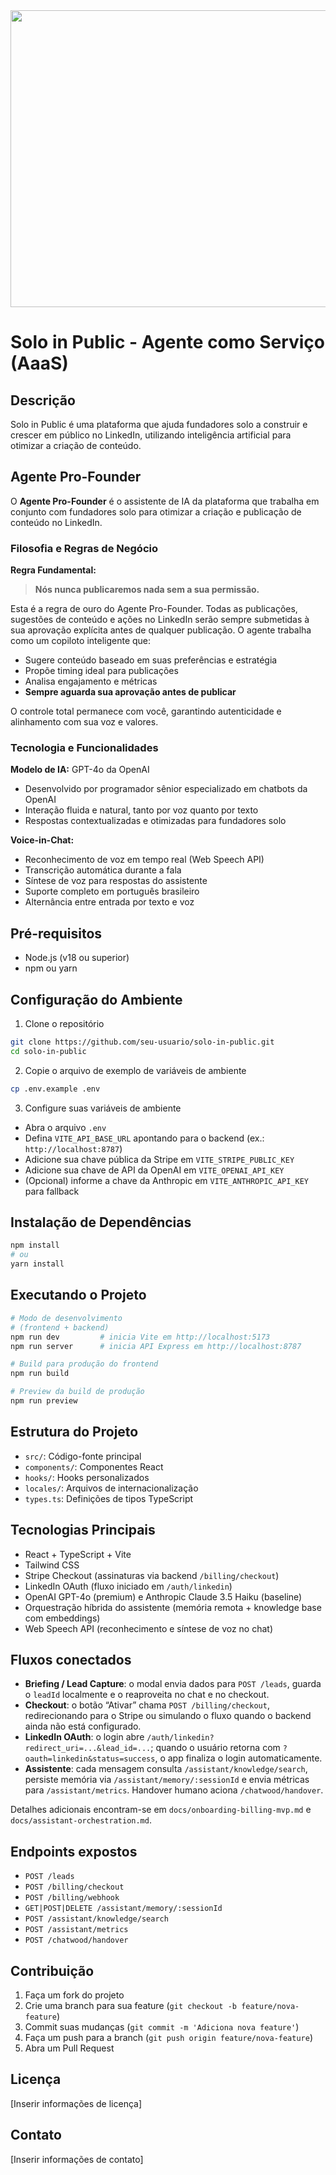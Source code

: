 <div align="center">
<img width="1200" height="475" alt="GHBanner" src="https://github.com/user-attachments/assets/0aa67016-6eaf-458a-adb2-6e31a0763ed6" />
</div>

# Solo in Public - Agente como Serviço (AaaS)

## Descrição
Solo in Public é uma plataforma que ajuda fundadores solo a construir e crescer em público no LinkedIn, utilizando inteligência artificial para otimizar a criação de conteúdo.

## Agente Pro-Founder

O **Agente Pro-Founder** é o assistente de IA da plataforma que trabalha em conjunto com fundadores solo para otimizar a criação e publicação de conteúdo no LinkedIn.

### Filosofia e Regras de Negócio

**Regra Fundamental:**
> **Nós nunca publicaremos nada sem a sua permissão.**

Esta é a regra de ouro do Agente Pro-Founder. Todas as publicações, sugestões de conteúdo e ações no LinkedIn serão sempre submetidas à sua aprovação explícita antes de qualquer publicação. O agente trabalha como um copiloto inteligente que:

- Sugere conteúdo baseado em suas preferências e estratégia
- Propõe timing ideal para publicações
- Analisa engajamento e métricas
- **Sempre aguarda sua aprovação antes de publicar**

O controle total permanece com você, garantindo autenticidade e alinhamento com sua voz e valores.

### Tecnologia e Funcionalidades

**Modelo de IA:** GPT-4o da OpenAI
- Desenvolvido por programador sênior especializado em chatbots da OpenAI
- Interação fluida e natural, tanto por voz quanto por texto
- Respostas contextualizadas e otimizadas para fundadores solo

**Voice-in-Chat:**
- Reconhecimento de voz em tempo real (Web Speech API)
- Transcrição automática durante a fala
- Síntese de voz para respostas do assistente
- Suporte completo em português brasileiro
- Alternância entre entrada por texto e voz

## Pré-requisitos
- Node.js (v18 ou superior)
- npm ou yarn

## Configuração do Ambiente

1. Clone o repositório
```bash
git clone https://github.com/seu-usuario/solo-in-public.git
cd solo-in-public
```

2. Copie o arquivo de exemplo de variáveis de ambiente
```bash
cp .env.example .env
```

3. Configure suas variáveis de ambiente
- Abra o arquivo `.env`
- Defina `VITE_API_BASE_URL` apontando para o backend (ex.: `http://localhost:8787`)
- Adicione sua chave pública da Stripe em `VITE_STRIPE_PUBLIC_KEY`
- Adicione sua chave de API da OpenAI em `VITE_OPENAI_API_KEY`
- (Opcional) informe a chave da Anthropic em `VITE_ANTHROPIC_API_KEY` para fallback

## Instalação de Dependências
```bash
npm install
# ou
yarn install
```

## Executando o Projeto
```bash
# Modo de desenvolvimento
# (frontend + backend)
npm run dev         # inicia Vite em http://localhost:5173
npm run server      # inicia API Express em http://localhost:8787

# Build para produção do frontend
npm run build

# Preview da build de produção
npm run preview
```

## Estrutura do Projeto
- `src/`: Código-fonte principal
- `components/`: Componentes React
- `hooks/`: Hooks personalizados
- `locales/`: Arquivos de internacionalização
- `types.ts`: Definições de tipos TypeScript

## Tecnologias Principais
- React + TypeScript + Vite
- Tailwind CSS
- Stripe Checkout (assinaturas via backend `/billing/checkout`)
- LinkedIn OAuth (fluxo iniciado em `/auth/linkedin`)
- OpenAI GPT-4o (premium) e Anthropic Claude 3.5 Haiku (baseline)
- Orquestração híbrida do assistente (memória remota + knowledge base com embeddings)
- Web Speech API (reconhecimento e síntese de voz no chat)

## Fluxos conectados
- **Briefing / Lead Capture**: o modal envia dados para `POST /leads`, guarda o `leadId` localmente e o reaproveita no chat e no checkout.
- **Checkout**: o botão “Ativar” chama `POST /billing/checkout`, redirecionando para o Stripe ou simulando o fluxo quando o backend ainda não está configurado.
- **LinkedIn OAuth**: o login abre `/auth/linkedin?redirect_uri=...&lead_id=...`; quando o usuário retorna com `?oauth=linkedin&status=success`, o app finaliza o login automaticamente.
- **Assistente**: cada mensagem consulta `/assistant/knowledge/search`, persiste memória via `/assistant/memory/:sessionId` e envia métricas para `/assistant/metrics`. Handover humano aciona `/chatwood/handover`.

Detalhes adicionais encontram-se em `docs/onboarding-billing-mvp.md` e `docs/assistant-orchestration.md`.

## Endpoints expostos
- `POST /leads`
- `POST /billing/checkout`
- `POST /billing/webhook`
- `GET|POST|DELETE /assistant/memory/:sessionId`
- `POST /assistant/knowledge/search`
- `POST /assistant/metrics`
- `POST /chatwood/handover`

## Contribuição
1. Faça um fork do projeto
2. Crie uma branch para sua feature (`git checkout -b feature/nova-feature`)
3. Commit suas mudanças (`git commit -m 'Adiciona nova feature'`)
4. Faça um push para a branch (`git push origin feature/nova-feature`)
5. Abra um Pull Request

## Licença
[Inserir informações de licença]

## Contato
[Inserir informações de contato]
